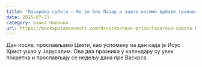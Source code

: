 ```yaml
---
title: "Лазарева субота – Ко је био Лазар и зашто носимо врбове гранчице (ВИДЕО)"
date: 2025-07-21
category: Бачка Паланка
url: https://backapalankavesti.com/drustvo/nase-price/lazareva-subota-ko-je-bio-lazar-i-zasto-nosimo-vrbove-grancice-video/
---
```


Дан после, прослављамо Цвети, као успомену на дан када је Исус Христ ушао у Јерусалим. Ова два празника у календару су увек покретна и прослављају се недељу дана пре Васкрса.
